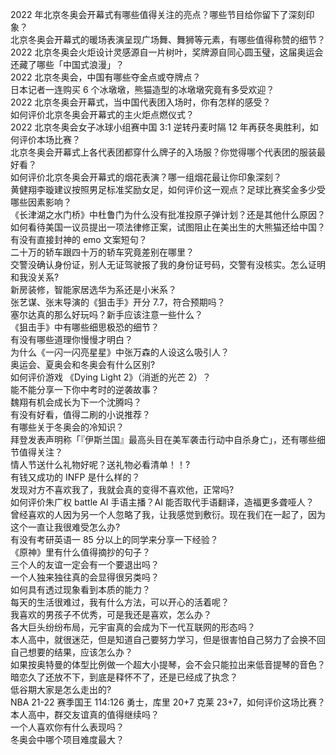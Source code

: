 2022 年北京冬奥会开幕式有哪些值得关注的亮点？哪些节目给你留下了深刻印象？  
北京冬奥会开幕式的暖场表演呈现广场舞、舞狮等元素，有哪些值得称赞的细节？  
2022 北京冬奥会火炬设计灵感源自一片树叶，奖牌源自同心圆玉璧，这届奥运会还藏了哪些「中国式浪漫」？  
2022 北京冬奥会，中国有哪些夺金点或夺牌点？  
日本记者一连购买 6 个冰墩墩，熊猫造型的冰墩墩究竟有多受欢迎？  
2022 北京冬奥会开幕式，当中国代表团入场时，你有怎样的感受？  
如何评价北京冬奥会开幕式的主火炬点燃仪式？  
2022 北京冬奥会女子冰球小组赛中国 3:1 逆转丹麦时隔 12 年再获冬奥胜利，如何评价本场比赛？  
北京冬奥会开幕式上各代表团都穿什么牌子的入场服？你觉得哪个代表团的服装最好看？  
如何评价北京冬奥会开幕式的烟花表演？哪一组烟花最让你印象深刻？  
黄健翔李璇建议按照男足标准奖励女足，如何评价这一观点？足球比赛奖金多少受哪些因素影响？  
《长津湖之水门桥》中杜鲁门为什么没有批准投原子弹计划？还是其他什么原因？  
如何看待美国一议员提出一项法律修正案，试图阻止在美出生的大熊猫还给中国？  
有没有直接封神的 emo 文案短句？  
二十万的轿车跟四十万的轿车究竟差别在哪里？  
交警没确认身份证，别人无证驾驶报了我的身份证号码，交警有没核实。怎么证明和我没关系?  
新房装修，智能家居选华为系还是小米系？  
张艺谋、张末导演的《狙击手》开分 7.7，符合预期吗？  
塞尔达真的那么好玩吗？新手应该注意一些什么？  
《狙击手》中有哪些细思极恐的细节？  
有没有哪些道理你慢慢才明白？  
为什么《一闪一闪亮星星》中张万森的人设这么吸引人？  
奥运会、夏奥会和冬奥会有什么区别?  
如何评价游戏 《Dying Light 2》（消逝的光芒 2）？  
能不能分享一下你中考时的逆袭故事？  
魏翔有机会成长为下一个沈腾吗？  
有没有好看，值得二刷的小说推荐？  
有哪些关于冬奥会的冷知识？  
拜登发表声明称「『伊斯兰国』最高头目在美军袭击行动中自杀身亡」，还有哪些细节值得关注？  
情人节送什么礼物好呢？送礼物必看清单！！?  
有钱又成功的 INFP 是什么样的？  
发现对方不喜欢我了，我就会真的变得不喜欢他，正常吗?  
如何评价朱广权 battle AI 手语主播？AI 能否取代手语翻译，造福更多聋哑人？  
曾经喜欢的人因为另一个人忽略了我，让我感觉到敷衍。现在我们在一起了，因为这个一直让我很难受怎么办?  
有没有考研英语一 85 分以上的同学来分享一下经验？  
《原神》里有什么值得摘抄的句子？  
三个人的友谊一定会有一个要退出吗？  
一个人独来独往真的会显得很另类吗？  
如何具有透过现象看到本质的能力？  
每天的生活很难过，我有什么方法，可以开心的活着呢？  
我喜欢的男孩子不优秀，可是我还是喜欢，怎么办？  
各大巨头纷纷布局，元宇宙真的会成为下一代互联网的形态吗？  
本人高中，就很迷茫，但是知道自己要努力学习，但是很害怕自己努力了会换不回自己想要的结果，应该怎么办？  
如果按奥特曼的体型比例做一个超大小提琴，会不会只能拉出来低音提琴的音色？  
暗恋久了还放不下，到底是释怀不了，还是已经成了执念？  
低谷期大家是怎么走出的?  
NBA 21-22 赛季国王 114:126 勇士，库里 20+7 克莱 23+7，如何评价这场比赛？  
本人高中，群交友谊真的值得继续吗？  
一个人喜欢你有什么表现吗？  
冬奥会中哪个项目难度最大？  
